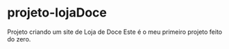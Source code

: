 # projeto-lojaDoce
 Projeto criando um site de Loja de Doce
 Este é o meu primeiro projeto feito do zero.
